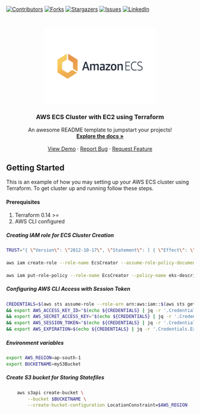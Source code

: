 [contributors-shield]: https://img.shields.io/github/contributors/manimike00/devops.svg?style=for-the-badge
[contributors-url]: https://github.com/manimike00/devops/graphs/contributors
[forks-shield]: https://img.shields.io/github/forks/manimike00/devops.svg?style=for-the-badge
[forks-url]: https://github.com/manimike00/devops/network/members
[stars-shield]: https://img.shields.io/github/stars/manimike00/devops.svg?style=for-the-badge
[stars-url]: https://github.com/manimike00/devops/stargazers
[issues-shield]: https://img.shields.io/github/issues/manimike00/devops.svg?style=for-the-badge
[issues-url]: https://github.com/manimike00/devops/issues
[linkedin-shield]: https://img.shields.io/badge/-LinkedIn-black.svg?style=for-the-badge&logo=linkedin&colorB=555
[linkedin-url]: https://www.linkedin.com/in/manikandan-%F0%9F%91%A8%E2%80%8D%F0%9F%92%BB-9a63b1182/

[![Contributors][contributors-shield]][contributors-url]
[![Forks][forks-shield]][forks-url]
[![Stargazers][stars-shield]][stars-url]
[![Issues][issues-shield]][issues-url]
[![LinkedIn][linkedin-shield]][linkedin-url]

<!-- PROJECT LOGO -->
<br />
<p align="center">
  <a href="https://github.com/manimike00/devops">
    <img src="images/awsecs.png" alt="Logo" width="300" height="200">
  </a>

  <h3 align="center">AWS ECS Cluster with EC2 using Terraform</h3>

  <p align="center">
    An awesome README template to jumpstart your projects!
    <br />
    <a href="https://github.com/othneildrew/Best-README-Template"><strong>Explore the docs »</strong></a>
    <br />
    <br />
    <a href="https://github.com/othneildrew/Best-README-Template">View Demo</a>
    ·
    <a href="https://github.com/othneildrew/Best-README-Template/issues">Report Bug</a>
    ·
    <a href="https://github.com/othneildrew/Best-README-Template/issues">Request Feature</a>
  </p>
</p>

<!-- GETTING STARTED -->
## Getting Started

This is an example of how you may setting up your AWS ECS cluster using Terraform.
To get cluster up and running follow these steps.

#### Prerequisites

1. Terraform 0.14 >=
2. AWS CLI configured


##### Creating IAM role for ECS Cluster Creation
```zsh
TRUST="{ \"Version\": \"2012-10-17\", \"Statement\": [ { \"Effect\": \"Allow\", \"Principal\": { \"AWS\": \"arn:aws:iam::$(aws sts get-caller-identity --output text | awk {'print $1'}):$(aws sts get-caller-identity --output text | awk '{print $2}' | awk -F '/' '{print $NF}')\" }, \"Action\": \"sts:AssumeRole\" } ] }"

aws iam create-role --role-name EcsCreator --assume-role-policy-document "$TRUST" --output text --query 'Role.Arn'

aws iam put-role-policy --role-name EcsCreator --policy-name eks-describe --policy-document file://$(pwd)/policy.json
```

##### Configuring AWS CLI Access with Session Token
```zsh
CREDENTIALS=$(aws sts assume-role --role-arn arn:aws:iam::$(aws sts get-caller-identity --output text | awk {'print $1'}):role/EcsCreator --role-session-name codebuild-kubectl --duration-seconds 3600) \
&& export AWS_ACCESS_KEY_ID="$(echo ${CREDENTIALS} | jq -r '.Credentials.AccessKeyId')" \
&& export AWS_SECRET_ACCESS_KEY="$(echo ${CREDENTIALS} | jq -r '.Credentials.SecretAccessKey')" \
&& export AWS_SESSION_TOKEN="$(echo ${CREDENTIALS} | jq -r '.Credentials.SessionToken')" \
&& export AWS_EXPIRATION=$(echo ${CREDENTIALS} | jq -r '.Credentials.Expiration')
```

##### Environment variables
```zsh
export AWS_REGION=ap-south-1
export BUCKETNAME=myS3Bucket
```
##### Create S3 bucket for Storing Statefiles
```zsh
    aws s3api create-bucket \
        --bucket $BUCKETNAME \
        --create-bucket-configuration LocationConstraint=$AWS_REGION
```        
